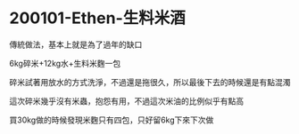 # 200101-Ethen-生料米酒

傳統做法，基本上就是為了過年的缺口

6kg碎米+12kg水+生料米麴一包

碎米試著用放水的方式洗淨，不過還是拖很久，所以最後下去的時候還是有點混濁

這次碎米幾乎沒有米蟲，抱怨有用，不過這次米油的比例似乎有點高

買30kg做的時候發現米麴只有四包，只好留6kg下來下次做